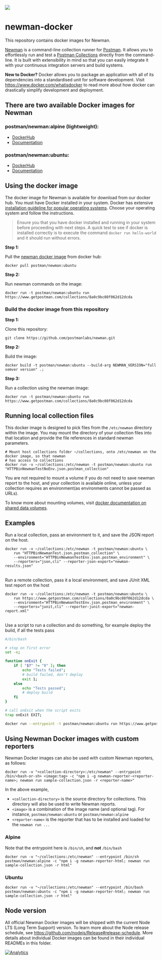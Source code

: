 <img src="https://s3.amazonaws.com/web-artefacts/cartoon-whale-8.gif+(400%C3%97225).png">

# newman-docker

This repository contains docker images for Newman.

<a href="https://github.com/postmanlabs/newman" target="_blank">Newman</a> is a command-line collection runner for
<a href="https://postman.com" target="_blank">Postman</a>. It allows you to effortlessly run and test a
<a href="https://learning.postman.com/docs/sending-requests/intro-to-collections" target="_blank">Postman Collections<a/> directly from the
command-line. It is built with extensibility in mind so that you can easily integrate it with your continuous
integration servers and build systems.

**New to Docker?** Docker allows you to package an application with all of its dependencies into a standardised unit for
software development. Visit
<a href="https://www.docker.com/whatisdocker" target="_blank">https://www.docker.com/whatisdocker</a> to read more about
how docker can drastically simplify development and deployment.

## There are two available Docker images for Newman
### postman/newman:alpine (lightweight):
   * <a href="https://hub.docker.com/r/postman/newman/">DockerHub</a>
   * <a href="https://github.com/postmanlabs/newman/tree/develop/docker/images/alpine">Documentation</a>

### postman/newman:ubuntu:
   * <a href="https://hub.docker.com/r/postman/newman/">DockerHub</a>
   * <a href="https://github.com/postmanlabs/newman/tree/develop/docker/images/ubuntu">Documentation</a>

## Using the docker image

The docker image for Newman is available for download from our docker hub. You must have Docker installed in your
system. Docker has extensive <a href="https://docs.docker.com/installation/" target="_blank">installation guideline for
popular operating systems</a>. Choose your operating system and follow the instructions.

> Ensure you that you have docker installed and running in your system before proceeding with next steps. A quick test
> to see if docker is installed correctly is to execute the command `docker run hello-world` and it should run without
> errors.

**Step 1:**

Pull the <a href="https://registry.hub.docker.com/u/postman/newman:ubuntu/" target="_blank">newman docker
image</a> from docker hub:

```terminal
docker pull postman/newman:ubuntu
```

**Step 2:**

Run newman commands on the image:

```terminal
docker run -t postman/newman:ubuntu run https://www.getpostman.com/collections/8a0c9bc08f062d12dcda
```

### Build the docker image from this repository


**Step 1:**

Clone this repository:

```terminal
git clone https://github.com/postmanlabs/newman.git
```

**Step 2:**

Build the image:

```terminal
docker build -t postman/newman:ubuntu --build-arg NEWMAN_VERSION="full semver version" .;
```

**Step 3:**

Run a collection using the newman image:

```terminal
docker run -t postman/newman:ubuntu run https://www.getpostman.com/collections/8a0c9bc08f062d12dcda
```


## Running local collection files

This docker image is designed to pick files from the `/etc/newman` directory within the image. You may mount the
directory of your collection files into that location and provide the file references in standard newman parameters.


```terminal
# Mount host collections folder ~/collections, onto /etc/newman on the docker image, so that newman
# has access to collections
docker run -v ~/collections:/etc/newman -t postman/newman:ubuntu run "HTTPBinNewmanTestNoEnv.json.postman_collection"
```

You are not required to mount a volume if you do not need to save newman report to the host, and your collection is
available online, unless your collection requires an environment(as environments cannot be passed as URLs).

To know more about mounting volumes, visit
<a href="https://docs.docker.com/userguide/dockervolumes/" target="_blank">docker documentation on shared data volumes</a>.


## Examples

Run a local collection, pass an environment to it, and save the JSON report on the host.

```terminal
docker run -v ~/collections:/etc/newman -t postman/newman:ubuntu \
    run "HTTPBinNewmanTest.json.postman_collection" \
    --environment="HTTPBinNewmanTestEnv.json.postman_environment" \
    --reporters="json,cli" --reporter-json-export="newman-results.json"
```

<br />Run a remote collection, pass it a local environment, and save JUnit XML test report on the host

```terminal
docker run -v ~/collections:/etc/newman -t postman/newman:ubuntu \
    run https://www.getpostman.com/collections/8a0c9bc08f062d12dcda \
    --environment="HTTPBinNewmanTestEnv.json.postman_environment" \
    --reporters="junit,cli" --reporter-junit-export="newman-report.xml"
```

<br />Use a script to run a collection and do something, for example deploy the build, if all the tests pass

```bash
#/bin/bash

# stop on first error
set -e;

function onExit {
    if [ "$?" != "0" ]; then
        echo "Tests failed";
        # build failed, don't deploy
        exit 1;
    else
        echo "Tests passed";
        # deploy build
    fi
}

# call onExit when the script exits
trap onExit EXIT;

docker run --entrypoint -t postman/newman:ubuntu run https://www.getpostman.com/collections/8a0c9bc08f062d12dcda --suppress-exit-code;
```

## Using Newman Docker images with custom reporters
Newman Docker images can also be used with custom Newman reporters, as follows:
```console
docker run -v "<collection-directory>:/etc/newman" --entrypoint /bin/<bash-or-sh> <image:tag> -c "npm i -g newman-reporter-<reporter-name>; newman run sample-collection.json -r <reporter-name>"
```

In the above example,
* `<collection-directory>` is the source directory for collections. This directory will also be used to write Newman reports.
* `<image>` is a combination of the image name (and optional tag). For instance, `postman/newman:ubuntu` or `postman/newman:alpine`
* `<reporter-name>` is the reporter that has to be installed and loaded for the `newman run ...`

### Alpine
Note that the entrypoint here is `/bin/sh`, and **not** `/bin/bash`
```console
docker run -v "~/collections:/etc/newman" --entrypoint /bin/sh postman/newman:alpine -c "npm i -g newman-reporter-html; newman run sample-collection.json -r html"
```

### Ubuntu
```console
docker run -v "~/collections:/etc/newman" --entrypoint /bin/bash postman/newman:ubuntu -c "npm i -g newman-reporter-html; newman run sample-collection.json -r html"
```

## Node version
All official Newman Docker images will be shipped with the current Node LTS (Long Term Support) version. To learn more
about the Node release schedule, see https://github.com/nodejs/Release#release-schedule. More details about individual
Docker images can be found in their individual READMEs in this folder.

[![Analytics](https://ga-beacon.appspot.com/UA-43979731-9/newman-docker/readme)](https://postman.com)
